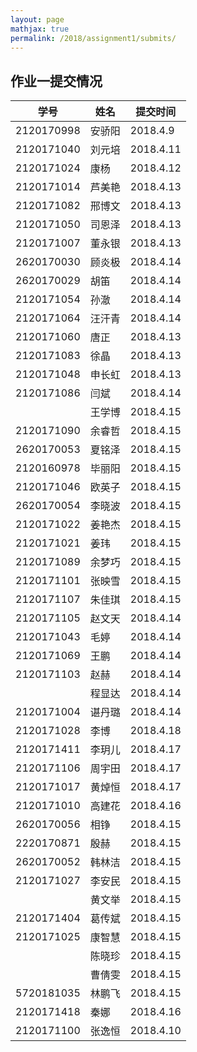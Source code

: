 ```yaml
---
layout: page
mathjax: true
permalink: /2018/assignment1/submits/
---
```


## 作业一提交情况

| 学号 | 姓名 | 提交时间 |
| --- | --- | --- |
| 2120170998 | 安骄阳 | 2018.4.9 |
| 2120171040 | 刘元培 | 2018.4.11 |
| 2120171024 | 康杨 | 2018.4.12 |
| 2120171014 | 芦美艳 | 2018.4.13 |
| 2120171082 | 邢博文 | 2018.4.13 |
| 2120171050 | 司恩泽 | 2018.4.13 |
| 2120171007 | 董永银 | 2018.4.13 |
| 2620170030 | 顾炎极 | 2018.4.14 |
| 2620170029 | 胡笛 | 2018.4.14 |
| 2120171054 | 孙澈 | 2018.4.14 |
| 2120171064 | 汪汗青 | 2018.4.14 |
| 2120171060 | 唐正 | 2018.4.13 |
| 2120171083 | 徐晶 | 2018.4.13 |
| 2120171048 | 申长虹 | 2018.4.13 |
| 2120171086 | 闫斌 | 2018.4.14 |
|  | 王学博 | 2018.4.15 |
| 2120171090 | 余睿哲 | 2018.4.15 |
| 2620170053 | 夏铭泽 | 2018.4.15 |
| 2120160978 | 毕丽阳 | 2018.4.15 |
| 2120171046 | 欧英子 | 2018.4.15 |
| 2620170054 | 李晓波 | 2018.4.15 |
| 2120171022 | 姜艳杰 | 2018.4.15 |
| 2120171021 | 姜玮 | 2018.4.15 |
| 2120171089 | 余梦巧 | 2018.4.15 |
| 2120171101 | 张映雪 | 2018.4.15 |
| 2120171107 | 朱佳琪 | 2018.4.15 |
| 2120171105 | 赵文天 | 2018.4.14 |
| 2120171043 | 毛婷 | 2018.4.14 |
| 2120171069 | 王鹏 | 2018.4.14 |
| 2120171103 | 赵赫 | 2018.4.14 |
|  | 程显达 | 2018.4.14 |
| 2120171004 | 谌丹璐 | 2018.4.14 |
| 2120171028 | 李博 | 2018.4.18 |
| 2120171411 | 李玥儿 | 2018.4.17 |
| 2120171106 | 周宇田 | 2018.4.17 |
| 2120171017 | 黄焯恒 | 2018.4.17 |
| 2120171010 | 高建花 | 2018.4.16 |
| 2620170056 | 相铮 | 2018.4.15 |
| 2220170871 | 殷赫 | 2018.4.15 |
| 2620170052 | 韩林洁 | 2018.4.15 |
| 2120171027 | 李安民 | 2018.4.15 |
|  | 黄文举 | 2018.4.15 |
| 2120171404 | 葛传斌 | 2018.4.15 |
| 2120171025 | 康智慧 | 2018.4.15 |
|  | 陈晓珍 | 2018.4.15 |
|  | 曹倩雯 | 2018.4.15 |
| 5720181035 | 林鹏飞 | 2018.4.15 |
| 2120171418 | 秦娜 | 2018.4.16 |
| 2120171100 | 张逸恒 | 2018.4.10 |